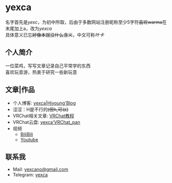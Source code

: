 # yexca
名字首先是*yexc*，为初中所取，后由于多数网站注册昵称至少5字符~~喜欢warma~~在末尾加上a，改为*yexca*  
具体意义已忘~~好像本就没什么含义~~，中文可称*叶卡*

## 个人简介
一位菜鸡，写写文章记录自己平常学的东西  
喜欢玩音游，热衷于研究一些新玩意

## 文章|作品
* 个人博客: [yexca\|Hiyoung'Blog](https://yexca.xyz)  
* 涩涩：H是不行的~~(但h[.](https://h.yexca.xyz)可以)~~
* VRChat相关文章: [VRChat教程](https://vrchat.yexca.xyz)    
* VRChat云盘: [yexca'VRChat_pan](https://pan.vrchat.yexca.xyz)  
* 视频
  * [BiliBili](https://space.bilibili.com/318225502)  
  * [Youtube](https://www.youtube.com/channel/UCaERucMgvk6GdbxjOcKNplA)

## 联系我
* Mail: <yexcano@gmail.com>  
* Telegram: [yexca](https://t.me/yexca)